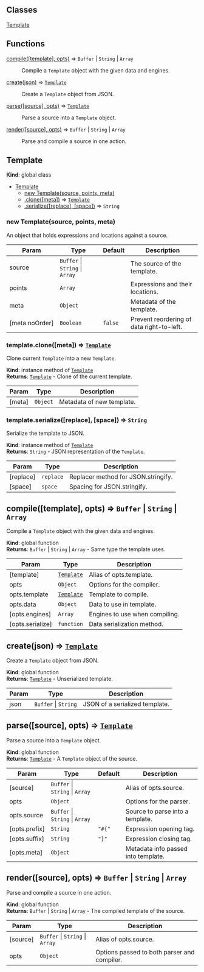 ## Classes

<dl>
<dt><a href="#Template">Template</a></dt>
<dd></dd>
</dl>

## Functions

<dl>
<dt><a href="#compile">compile([template], opts)</a> ⇒ <code>Buffer</code> | <code>String</code> | <code>Array</code></dt>
<dd><p>Compile a <code>Template</code> object with the given data and engines.</p>
</dd>
<dt><a href="#create">create(json)</a> ⇒ <code><a href="#Template">Template</a></code></dt>
<dd><p>Create a <code>Template</code> object from JSON.</p>
</dd>
<dt><a href="#parse">parse([source], opts)</a> ⇒ <code><a href="#Template">Template</a></code></dt>
<dd><p>Parse a source into a <code>Template</code> object.</p>
</dd>
<dt><a href="#render">render([source], opts)</a> ⇒ <code>Buffer</code> | <code>String</code> | <code>Array</code></dt>
<dd><p>Parse and compile a source in one action.</p>
</dd>
</dl>

<a name="Template"></a>
## Template
**Kind**: global class  

* [Template](#Template)
    * [new Template(source, points, meta)](#new_Template_new)
    * [.clone([meta])](#Template+clone) ⇒ <code>[Template](#Template)</code>
    * [.serialize([replace], [space])](#Template+serialize) ⇒ <code>String</code>

<a name="new_Template_new"></a>
### new Template(source, points, meta)
An object that holds expressions and locations against a source.


| Param | Type | Default | Description |
| --- | --- | --- | --- |
| source | <code>Buffer</code> &#124; <code>String</code> &#124; <code>Array</code> |  | The source of the template. |
| points | <code>Array</code> |  | Expressions and their locations. |
| meta | <code>Object</code> |  | Metadata of the template. |
| [meta.noOrder] | <code>Boolean</code> | <code>false</code> | Prevent reordering of data right-to-left. |

<a name="Template+clone"></a>
### template.clone([meta]) ⇒ <code>[Template](#Template)</code>
Clone current `Template` into a new `Template`.

**Kind**: instance method of <code>[Template](#Template)</code>  
**Returns**: <code>[Template](#Template)</code> - Clone of the current template.  

| Param | Type | Description |
| --- | --- | --- |
| [meta] | <code>Object</code> | Metadata of new template. |

<a name="Template+serialize"></a>
### template.serialize([replace], [space]) ⇒ <code>String</code>
Serialize the template to JSON.

**Kind**: instance method of <code>[Template](#Template)</code>  
**Returns**: <code>String</code> - JSON representation of the `Template`.  

| Param | Type | Description |
| --- | --- | --- |
| [replace] | <code>replace</code> | Replacer method for JSON.stringify. |
| [space] | <code>space</code> | Spacing for JSON.stringify. |

<a name="compile"></a>
## compile([template], opts) ⇒ <code>Buffer</code> &#124; <code>String</code> &#124; <code>Array</code>
Compile a `Template` object with the given data and engines.

**Kind**: global function  
**Returns**: <code>Buffer</code> &#124; <code>String</code> &#124; <code>Array</code> - Same type the template uses.  

| Param | Type | Description |
| --- | --- | --- |
| [template] | <code>[Template](#Template)</code> | Alias of opts.template. |
| opts | <code>Object</code> | Options for the compiler. |
| opts.template | <code>[Template](#Template)</code> | Template to compile. |
| opts.data | <code>Object</code> | Data to use in template. |
| [opts.engines] | <code>Array</code> | Engines to use when compiling. |
| [opts.serialize] | <code>function</code> | Data serialization method. |

<a name="create"></a>
## create(json) ⇒ <code>[Template](#Template)</code>
Create a `Template` object from JSON.

**Kind**: global function  
**Returns**: <code>[Template](#Template)</code> - Unserialized template.  

| Param | Type | Description |
| --- | --- | --- |
| json | <code>Buffer</code> &#124; <code>String</code> | JSON of a serialized template. |

<a name="parse"></a>
## parse([source], opts) ⇒ <code>[Template](#Template)</code>
Parse a source into a `Template` object.

**Kind**: global function  
**Returns**: <code>[Template](#Template)</code> - A `Template` object of the source.  

| Param | Type | Default | Description |
| --- | --- | --- | --- |
| [source] | <code>Buffer</code> &#124; <code>String</code> &#124; <code>Array</code> |  | Alias of opts.source. |
| opts | <code>Object</code> |  | Options for the parser. |
| opts.source | <code>Buffer</code> &#124; <code>String</code> &#124; <code>Array</code> |  | Source to parse into a template. |
| [opts.prefix] | <code>String</code> | <code>&quot;#{&quot;</code> | Expression opening tag. |
| [opts.suffix] | <code>String</code> | <code>&quot;}&quot;</code> | Expression closing tag. |
| [opts.meta] | <code>Object</code> |  | Metadata info passed into template. |

<a name="render"></a>
## render([source], opts) ⇒ <code>Buffer</code> &#124; <code>String</code> &#124; <code>Array</code>
Parse and compile a source in one action.

**Kind**: global function  
**Returns**: <code>Buffer</code> &#124; <code>String</code> &#124; <code>Array</code> - The compiled template of the source.  

| Param | Type | Description |
| --- | --- | --- |
| [source] | <code>Buffer</code> &#124; <code>String</code> &#124; <code>Array</code> | Alias of opts.source. |
| opts | <code>Object</code> | Options passed to both parser and compiler. |

